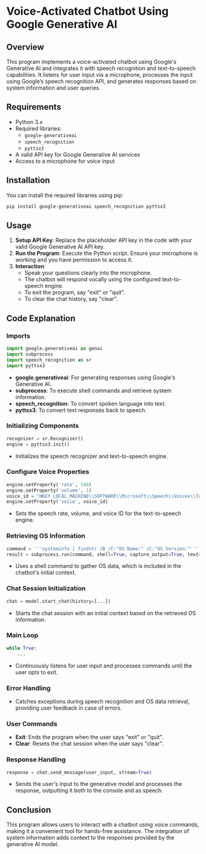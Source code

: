 # Voice-Activated Chatbot Using Google Generative AI

## Overview

This program implements a voice-activated chatbot using Google's Generative AI and integrates it with speech recognition and text-to-speech capabilities. It listens for user input via a microphone, processes the input using Google’s speech recognition API, and generates responses based on system information and user queries.

## Requirements

- Python 3.x
- Required libraries:
  - `google-generativeai`
  - `speech_recognition`
  - `pyttsx3`
- A valid API key for Google Generative AI services
- Access to a microphone for voice input

## Installation

You can install the required libraries using pip:

```bash
pip install google-generativeai speech_recognition pyttsx3
```

## Usage

1. **Setup API Key**: Replace the placeholder API key in the code with your valid Google Generative AI API key.
2. **Run the Program**: Execute the Python script. Ensure your microphone is working and you have permission to access it.
3. **Interaction**:
   - Speak your questions clearly into the microphone.
   - The chatbot will respond vocally using the configured text-to-speech engine.
   - To exit the program, say "exit" or "quit".
   - To clear the chat history, say "clear".

## Code Explanation

### Imports

```python
import google.generativeai as genai
import subprocess
import speech_recognition as sr
import pyttsx3
```

- **google.generativeai**: For generating responses using Google's Generative AI.
- **subprocess**: To execute shell commands and retrieve system information.
- **speech_recognition**: To convert spoken language into text.
- **pyttsx3**: To convert text responses back to speech.

### Initializing Components

```python
recognizer = sr.Recognizer()
engine = pyttsx3.init()
```

- Initializes the speech recognizer and text-to-speech engine.

### Configure Voice Properties

```python
engine.setProperty('rate', 140) 
engine.setProperty('volume', 1) 
voice_id = "HKEY_LOCAL_MACHINE\\SOFTWARE\\Microsoft\\Speech\\Voices\\Tokens\\TTS_MS_EN-US_ZIRA_11.0"
engine.setProperty('voice', voice_id)
```

- Sets the speech rate, volume, and voice ID for the text-to-speech engine.

### Retrieving OS Information

```python
command = '''systeminfo | findstr /B /C:"OS Name:" /C:"OS Version:"'''
result = subprocess.run(command, shell=True, capture_output=True, text=True)
```

- Uses a shell command to gather OS data, which is included in the chatbot's initial context.

### Chat Session Initialization

```python
chat = model.start_chat(history=[...])
```

- Starts the chat session with an initial context based on the retrieved OS information.

### Main Loop

```python
while True:
    ...
```

- Continuously listens for user input and processes commands until the user opts to exit.

### Error Handling

- Catches exceptions during speech recognition and OS data retrieval, providing user feedback in case of errors.

### User Commands

- **Exit**: Ends the program when the user says "exit" or "quit".
- **Clear**: Resets the chat session when the user says "clear".

### Response Handling

```python
response = chat.send_message(user_input, stream=True)
```

- Sends the user's input to the generative model and processes the response, outputting it both to the console and as speech.

## Conclusion

This program allows users to interact with a chatbot using voice commands, making it a convenient tool for hands-free assistance. The integration of system information adds context to the responses provided by the generative AI model.
